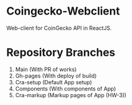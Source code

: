 # Coingecko-Webclient

Web-client for CoinGecko API in ReactJS.

# Repository Branches

1. Main (With PR of works)
2. Gh-pages (With deploy of build)
3. Cra-setup (Default App setup)
4. Components (With components of App)
5. Cra-markup (Markup pages of App (HW-3))
